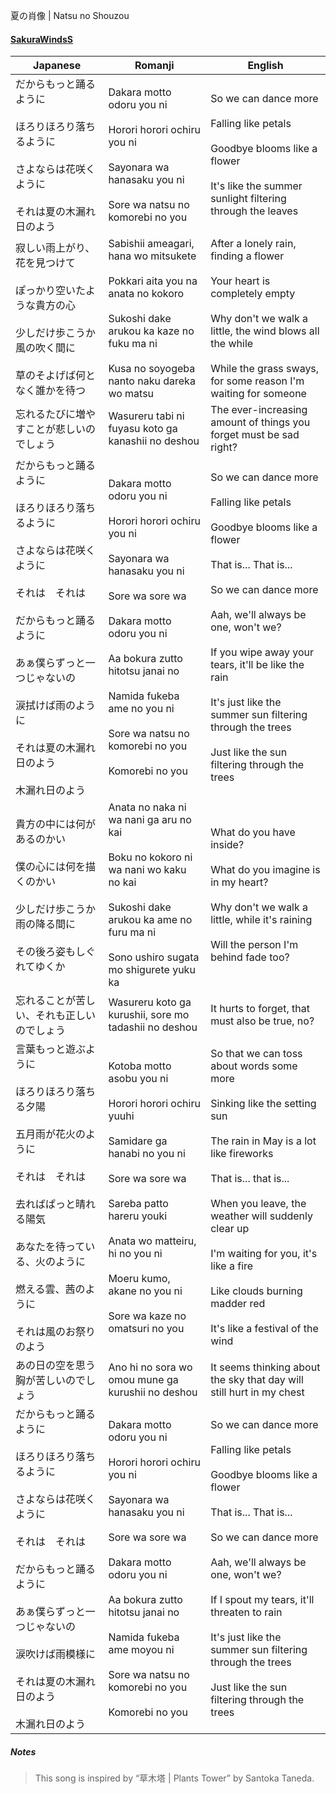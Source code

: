 夏の肖像 | Natsu no Shouzou
#### [SakuraWindsS](https://docs.google.com/document/d/1NArzwf94kimzr371iZBPELcmeJYdaRRXOLm2Sw83VWQ/)

| Japanese                                                                                                                                                       | Romanji                                                                                                                                                                                                                                                                                               | English                                                                                                                                                                                                                                                                                                                                                                  |
| -------------------------------------------------------------------------------------------------------------------------------------------------------------- | ----------------------------------------------------------------------------------------------------------------------------------------------------------------------------------------------------------------------------------------------------------------------------------------------------- | ------------------------------------------------------------------------------------------------------------------------------------------------------------------------------------------------------------------------------------------------------------------------------------------------------------------------------------------------------------------------ |
| だからもっと踊るように<br><br>ほろりほろり落ちるように<br><br>さよならは花咲くように<br><br>それは夏の木漏れ日のよう                                                                                         | Dakara motto odoru you ni<br><br>Horori horori ochiru you ni<br><br>Sayonara wa hanasaku you ni<br><br>Sore wa natsu no komorebi no you                                                                                                                                                               | So we can dance more<br><br>Falling like petals<br><br>Goodbye blooms like a flower<br><br>It's like the summer sunlight filtering through the leaves                                                                                                                                                                                                                    |
| 寂しい雨上がり、花を見つけて<br><br>ぽっかり空いたような貴方の心<br><br>少しだけ歩こうか　風の吹く間に<br><br>草のそよげば何となく誰かを待つ                                                                             | Sabishii ameagari, hana wo mitsukete<br><br>Pokkari aita you na anata no kokoro<br><br>Sukoshi dake arukou ka kaze no fuku ma ni<br><br>Kusa no soyogeba nanto naku dareka wo matsu                                                                                                                   | After a lonely rain, finding a flower<br><br>Your heart is completely empty<br><br>Why don't we walk a little, the wind blows all the while<br><br>While the grass sways, for some reason I'm waiting for someone                                                                                                                                                        |
| 忘れるたびに増やすことが悲しいのでしょう                                                                                                                                           | Wasureru tabi ni fuyasu koto ga kanashii no deshou                                                                                                                                                                                                                                                    | The ever-increasing amount of things you forget must be sad right?                                                                                                                                                                                                                                                                                                       |
| だからもっと踊るように<br><br>ほろりほろり落ちるように<br><br>さよならは花咲くように<br><br>それは　それは<br><br>だからもっと踊るように<br><br>あぁ僕らずっと一つじゃないの<br><br>涙拭けば雨のように<br><br>それは夏の木漏れ日のよう<br><br>木漏れ日のよう | Dakara motto odoru you ni<br><br>Horori horori ochiru you ni<br><br>Sayonara wa hanasaku you ni<br><br>Sore wa sore wa<br><br>Dakara motto odoru you ni<br><br>Aa bokura zutto hitotsu janai no<br><br>Namida fukeba ame no you ni<br><br>Sore wa natsu no komorebi no you<br><br>Komorebi no you<br> | So we can dance more<br><br>Falling like petals<br><br>Goodbye blooms like a flower<br><br>That is... That is...<br><br>So we can dance more<br><br>Aah, we'll always be one, won't we?<br><br>If you wipe away your tears, it'll be like the rain<br><br>It's just like the summer sun filtering through the trees<br><br>Just like the sun filtering through the trees |
| 貴方の中には何があるのかい<br><br>僕の心には何を描くのかい<br><br>少しだけ歩こうか　雨の降る間に<br><br>その後ろ姿もしぐれてゆくか                                                                                  | Anata no naka ni wa nani ga aru no kai<br><br>Boku no kokoro ni wa nani wo kaku no kai<br><br>Sukoshi dake arukou ka ame no furu ma ni<br><br>Sono ushiro sugata mo shigurete yuku ka                                                                                                                 | What do you have inside?<br><br>What do you imagine is in my heart?<br><br>Why don't we walk a little, while it's raining<br><br>Will the person I'm behind fade too?                                                                                                                                                                                                    |
| 忘れることが苦しい、それも正しいのでしょう                                                                                                                                          | Wasureru koto ga kurushii, sore mo tadashii no deshou                                                                                                                                                                                                                                                 | It hurts to forget, that must also be true, no?                                                                                                                                                                                                                                                                                                                          |
| 言葉もっと遊ぶように<br><br>ほろりほろり落ちる夕陽<br><br>五月雨が花火のように<br><br>それは　それは<br><br>去ればぱっと晴れる陽気<br><br>あなたを待っている、火のように<br><br>燃える雲、茜のように<br><br>それは風のお祭りのよう                  | Kotoba motto asobu you ni<br><br>Horori horori ochiru yuuhi<br><br>Samidare ga hanabi no you ni<br><br>Sore wa sore wa<br><br>Sareba patto hareru youki<br><br>Anata wo matteiru, hi no you ni<br><br>Moeru kumo, akane no you ni<br><br>Sore wa kaze no omatsuri no you                              | So that we can toss about words some more<br><br>Sinking like the setting sun<br><br>The rain in May is a lot like fireworks<br><br>That is... that is...<br><br>When you leave, the weather will suddenly clear up<br><br>I'm waiting for you, it's like a fire<br><br>Like clouds burning madder red<br><br>It's like a festival of the wind                           |
| あの日の空を思う胸が苦しいのでしょう                                                                                                                                             | Ano hi no sora wo omou mune ga kurushii no deshou                                                                                                                                                                                                                                                     | It seems thinking about the sky that day will still hurt in my chest                                                                                                                                                                                                                                                                                                     |
| だからもっと踊るように<br><br>ほろりほろり落ちるように<br><br>さよならは花咲くように<br><br>それは　それは<br><br>だからもっと踊るように<br><br>あぁ僕らずっと一つじゃないの<br><br>涙吹けば雨模様に<br><br>それは夏の木漏れ日のよう<br><br>木漏れ日のよう  | Dakara motto odoru you ni<br><br>Horori horori ochiru you ni<br><br>Sayonara wa hanasaku you ni<br><br>Sore wa sore wa<br><br>Dakara motto odoru you ni<br><br>Aa bokura zutto hitotsu janai no<br><br>Namida fukeba ame moyou ni<br><br>Sore wa natsu no komorebi no you<br><br>Komorebi no you      | So we can dance more<br><br>Falling like petals<br><br>Goodbye blooms like a flower<br><br>That is... That is...<br><br>So we can dance more<br><br>Aah, we'll always be one, won't we?<br><br>If I spout my tears, it'll threaten to rain<br><br>It's just like the summer sun filtering through the trees<br><br>Just like the sun filtering through the trees         |
##### Notes
>This song is inspired by “草木塔 | Plants Tower” by Santoka Taneda.